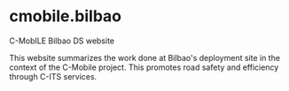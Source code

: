 # cmobile.bilbao
C-MobILE Bilbao DS website


This website summarizes the work done at Bilbao's deployment site in the context of the C-Mobile project. This promotes road safety and efficiency through C-ITS services.
